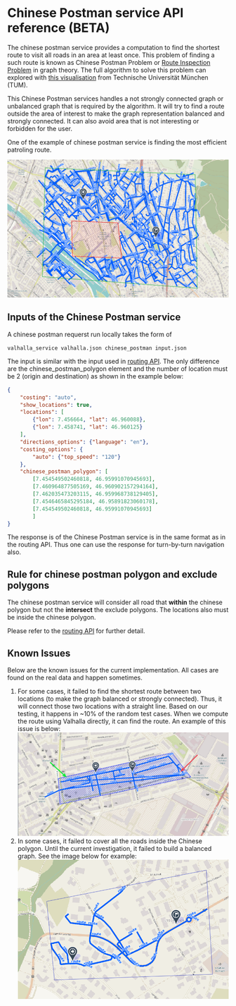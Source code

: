 # Chinese Postman service API reference (BETA)

The chinese postman service provides a computation to find the shortest route to visit all roads in an area at least once. This problem of finding a such route is known as Chinese Postman Problem or [Route Inspection Problem](https://en.wikipedia.org/wiki/Route_inspection_problem) in graph theory. The full algorithm to solve this problem can explored with [this visualisation](https://algorithms.discrete.ma.tum.de/graph-algorithms/directed-chinese-postman/index_en.html) from Technische Universität München (TUM).

This Chinese Postman services handles a not strongly connected graph or unbalanced graph that is required by the algorithm. It will try to find a route outside the area of interest to make the graph representation balanced and strongly connected. It can also avoid area that is not interesting or forbidden for the user.

One of the example of chinese postman service is finding the most efficient patroling route.

![Chinese postman route in part of Zurich](../images/chinese-postman.png)

## Inputs of the Chinese Postman service
A chinese postman requerst run locally takes the form of
```
valhalla_service valhalla.json chinese_postman input.json
```
The input is similar with the input used in [routing API](/turn-by-turn/api-reference.md). The only difference are the chinese_postman_polygon element and the number of location must be 2 (origin and destination) as shown in the example below:
```json
{
    "costing": "auto",
    "show_locations": true,
    "locations": [
        {"lon": 7.456664, "lat": 46.960088},
        {"lon": 7.458741, "lat": 46.960125}
    ],
    "directions_options": {"language": "en"},
    "costing_options": {
        "auto": {"top_speed": "120"}
    },
    "chinese_postman_polygon": [
        [7.454549502460818, 46.95991070945693],
        [7.460964877505169, 46.960902157294164],
        [7.462035473203115, 46.959968738129405],
        [7.4546465845295184, 46.95891823060178],
        [7.454549502460818, 46.95991070945693]
        ]
}

```

The response is of the Chinese Postman service is in the same format as in the routing API. Thus one can use the response for turn-by-turn navigation also.

## Rule for chinese postman polygon and exclude polygons

The chinese postman service will consider all road that **within** the chinese polygon but not the **intersect** the exclude polygons. The locations also must be inside the chinese polygon.

Please refer to the [routing API](/turn-by-turn/api-reference.md) for further detail.

## Known Issues

Below are the known issues for the current implementation. All cases are found on the real data and happen sometimes.

1. For some cases, it failed to find the shortest route between two locations (to make the graph balanced or strongly connected). Thus, it will connect those two locations with a straight line. Based on our testing, it happens in ~10% of the random test cases. When we compute the route using Valhalla directly, it can find the route. An example of this issue is below:
   ![Example of no route between two locations.](../images/chinese-postman-no-route.png)
2. In some cases, it failed to cover all the roads inside the Chinese polygon. Until the current investigation, it failed to build a balanced graph. See the image below for example:
   ![Example of no route between two locations.](../images/chinese-postman-unvisited-road.png)
